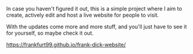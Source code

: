 In case you haven't figured it out, this is a simple project where I aim to create, actively edit and host a live website for people to visit.

With the updates come more and more stuff, and you'll just have to see it for yourself, so maybe check it out.

https://frankfurt99.github.io/frank-dick-website/
